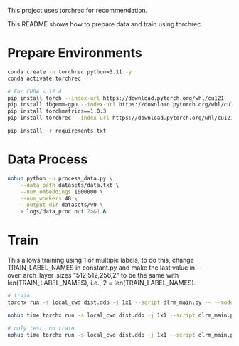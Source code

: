 This project uses torchrec for recommendation.

This README shows how to prepare data and train using torchrec.

# Prepare Environments
```bash
conda create -n torchrec python=3.11 -y
conda activate torchrec

# For CUDA < 12.4
pip install torch --index-url https://download.pytorch.org/whl/cu121
pip install fbgemm-gpu --index-url https://download.pytorch.org/whl/cu121
pip install torchmetrics==1.0.3
pip install torchrec --index-url https://download.pytorch.org/whl/cu121

pip install -r requirements.txt
```

# Data Process

```bash
nohup python -u process_data.py \
    --data_path datasets/data.txt \
    --num_embeddings 1000000 \
    --num_workers 48 \
    --output_dir datasets/v0 \
    > logs/data_proc.out 2>&1 &
```

# Train

This allows training using 1 or multiple labels, to do this, change TRAIN_LABEL_NAMES in constant.py and make the last value in --over_arch_layer_sizes "512,512,256,2" to be the same with len(TRAIN_LABEL_NAMES), i.e., 2 = len(TRAIN_LABEL_NAMES).

```bash
# train
torchx run -s local_cwd dist.ddp -j 1x1 --script dlrm_main.py -- --model_type dnn --print_sharding_plan --epochs 1 --embedding_dim 16 --dense_arch_layer_sizes "512,256,16" --over_arch_layer_sizes "512,512,256,2" --batch_size 8192 --learning_rate 0.001 --adagrad --num_embeddings 10000000 --binary_path ./datasets/v0 --num_workers 4 --prefetch_factor 4 --save_dir checkpoint 

nohup time torchx run -s local_cwd dist.ddp -j 1x1 --script dlrm_main.py -- --model_type dnn --print_sharding_plan --epochs 1 --embedding_dim 16 --dense_arch_layer_sizes "512,256,16" --over_arch_layer_sizes "512,512,256,2" --batch_size 8192 --learning_rate 0.001 --adagrad --num_embeddings 10000000 --binary_path ./datasets/v0 --num_workers 4 --prefetch_factor 4 --save_dir checkpoint > logs/train.out 2>&1 &

# only test, no train
nohup time torchx run -s local_cwd dist.ddp -j 1x1 --script dlrm_main.py -- --model_type dnn --print_sharding_plan --epochs 1 --embedding_dim 16 --dense_arch_layer_sizes "512,256,16" --over_arch_layer_sizes "512,512,256,2" --batch_size 8192 --learning_rate 0.001 --adagrad --num_embeddings 10000000 --binary_path ./datasets/v0 --num_workers 4 --prefetch_factor 4 --save_dir checkpoint --snapshot_path './checkpoint/epoch_0' --test_mode > logs/test.out 2>&1 &

```

